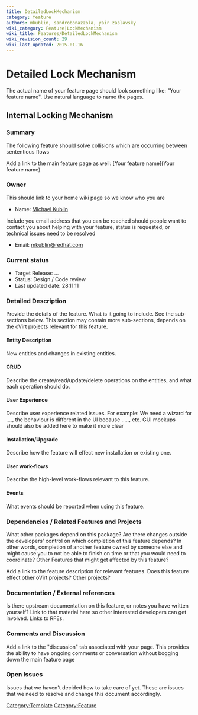 ```yaml
---
title: DetailedLockMechanism
category: feature
authors: mkublin, sandrobonazzola, yair zaslavsky
wiki_category: Feature|LockMechanism
wiki_title: Features/DetailedLockMechanism
wiki_revision_count: 29
wiki_last_updated: 2015-01-16
---
```


# Detailed Lock Mechanism

The actual name of your feature page should look something like: "Your feature name". Use natural language to name the pages.

## Internal Locking Mechanism

### Summary

The following feature should solve collisions which are occurring between sententious flows

Add a link to the main feature page as well: [Your feature name](Your feature name)

### Owner

This should link to your home wiki page so we know who you are

*   Name: [ Michael Kublin](User:mkublin)

Include you email address that you can be reached should people want to contact you about helping with your feature, status is requested, or technical issues need to be resolved

*   Email: mkublin@redhat.com

### Current status

*   Target Release: ...
*   Status: Design / Code review
*   Last updated date: 28.11.11

### Detailed Description

Provide the details of the feature. What is it going to include. See the sub-sections below. This section may contain more sub-sections, depends on the oVirt projects relevant for this feature.

#### Entity Description

New entities and changes in existing entities.

#### CRUD

Describe the create/read/update/delete operations on the entities, and what each operation should do.

#### User Experience

Describe user experience related issues. For example: We need a wizard for ...., the behaviour is different in the UI because ....., etc. GUI mockups should also be added here to make it more clear

#### Installation/Upgrade

Describe how the feature will effect new installation or existing one.

#### User work-flows

Describe the high-level work-flows relevant to this feature.

#### Events

What events should be reported when using this feature.

### Dependencies / Related Features and Projects

What other packages depend on this package? Are there changes outside the developers' control on which completion of this feature depends? In other words, completion of another feature owned by someone else and might cause you to not be able to finish on time or that you would need to coordinate? Other Features that might get affected by this feature?

Add a link to the feature description for relevant features. Does this feature effect other oVirt projects? Other projects?

### Documentation / External references

Is there upstream documentation on this feature, or notes you have written yourself? Link to that material here so other interested developers can get involved. Links to RFEs.

### Comments and Discussion

Add a link to the "discussion" tab associated with your page. This provides the ability to have ongoing comments or conversation without bogging down the main feature page

### Open Issues

Issues that we haven't decided how to take care of yet. These are issues that we need to resolve and change this document accordingly.

<Category:Template> <Category:Feature>
